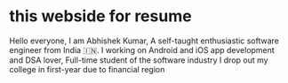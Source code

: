 # this webside for resume

Hello everyone,
I am Abhishek Kumar, A self-taught enthusiastic software engineer from India 🇮🇳. I working on Android and iOS app development and DSA lover, Full-time student of the software industry
I drop out my college in first-year due to financial region
